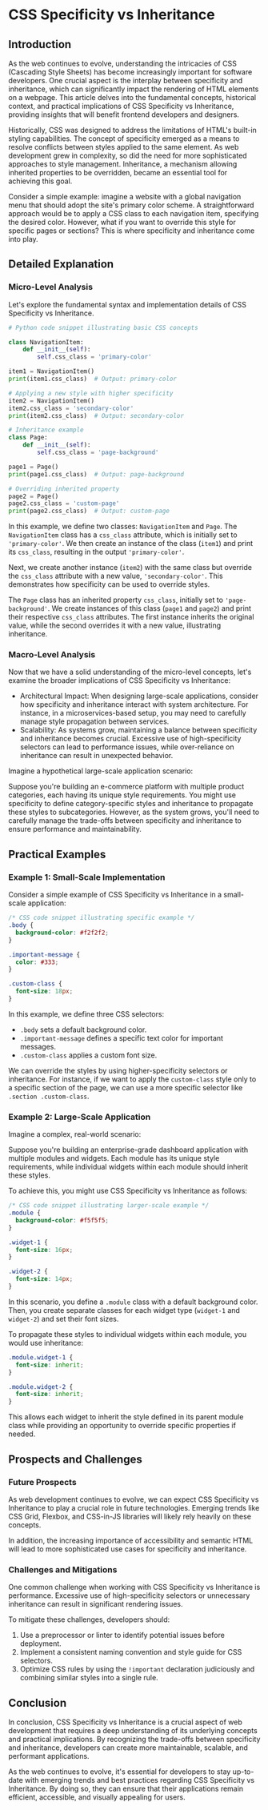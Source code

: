 # CSS Specificity vs Inheritance
## Introduction

As the web continues to evolve, understanding the intricacies of CSS (Cascading Style Sheets) has become increasingly important for software developers. One crucial aspect is the interplay between specificity and inheritance, which can significantly impact the rendering of HTML elements on a webpage. This article delves into the fundamental concepts, historical context, and practical implications of CSS Specificity vs Inheritance, providing insights that will benefit frontend developers and designers.

Historically, CSS was designed to address the limitations of HTML's built-in styling capabilities. The concept of specificity emerged as a means to resolve conflicts between styles applied to the same element. As web development grew in complexity, so did the need for more sophisticated approaches to style management. Inheritance, a mechanism allowing inherited properties to be overridden, became an essential tool for achieving this goal.

Consider a simple example: imagine a website with a global navigation menu that should adopt the site's primary color scheme. A straightforward approach would be to apply a CSS class to each navigation item, specifying the desired color. However, what if you want to override this style for specific pages or sections? This is where specificity and inheritance come into play.

## Detailed Explanation

### Micro-Level Analysis

Let's explore the fundamental syntax and implementation details of CSS Specificity vs Inheritance.

```python
# Python code snippet illustrating basic CSS concepts

class NavigationItem:
    def __init__(self):
        self.css_class = 'primary-color'

item1 = NavigationItem()
print(item1.css_class)  # Output: primary-color

# Applying a new style with higher specificity
item2 = NavigationItem()
item2.css_class = 'secondary-color'
print(item2.css_class)  # Output: secondary-color

# Inheritance example
class Page:
    def __init__(self):
        self.css_class = 'page-background'

page1 = Page()
print(page1.css_class)  # Output: page-background

# Overriding inherited property
page2 = Page()
page2.css_class = 'custom-page'
print(page2.css_class)  # Output: custom-page
```

In this example, we define two classes: `NavigationItem` and `Page`. The `NavigationItem` class has a `css_class` attribute, which is initially set to `'primary-color'`. We then create an instance of the class (`item1`) and print its `css_class`, resulting in the output `'primary-color'`.

Next, we create another instance (`item2`) with the same class but override the `css_class` attribute with a new value, `'secondary-color'`. This demonstrates how specificity can be used to override styles.

The `Page` class has an inherited property `css_class`, initially set to `'page-background'`. We create instances of this class (`page1` and `page2`) and print their respective `css_class` attributes. The first instance inherits the original value, while the second overrides it with a new value, illustrating inheritance.

### Macro-Level Analysis

Now that we have a solid understanding of the micro-level concepts, let's examine the broader implications of CSS Specificity vs Inheritance:

* Architectural Impact: When designing large-scale applications, consider how specificity and inheritance interact with system architecture. For instance, in a microservices-based setup, you may need to carefully manage style propagation between services.
* Scalability: As systems grow, maintaining a balance between specificity and inheritance becomes crucial. Excessive use of high-specificity selectors can lead to performance issues, while over-reliance on inheritance can result in unexpected behavior.

Imagine a hypothetical large-scale application scenario:

Suppose you're building an e-commerce platform with multiple product categories, each having its unique style requirements. You might use specificity to define category-specific styles and inheritance to propagate these styles to subcategories. However, as the system grows, you'll need to carefully manage the trade-offs between specificity and inheritance to ensure performance and maintainability.

## Practical Examples

### Example 1: Small-Scale Implementation

Consider a simple example of CSS Specificity vs Inheritance in a small-scale application:

```css
/* CSS code snippet illustrating specific example */
.body {
  background-color: #f2f2f2;
}

.important-message {
  color: #333;
}

.custom-class {
  font-size: 18px;
}
```

In this example, we define three CSS selectors:

* `.body` sets a default background color.
* `.important-message` defines a specific text color for important messages.
* `.custom-class` applies a custom font size.

We can override the styles by using higher-specificity selectors or inheritance. For instance, if we want to apply the `custom-class` style only to a specific section of the page, we can use a more specific selector like `.section .custom-class`.

### Example 2: Large-Scale Application

Imagine a complex, real-world scenario:

Suppose you're building an enterprise-grade dashboard application with multiple modules and widgets. Each module has its unique style requirements, while individual widgets within each module should inherit these styles.

To achieve this, you might use CSS Specificity vs Inheritance as follows:

```css
/* CSS code snippet illustrating larger-scale example */
.module {
  background-color: #f5f5f5;
}

.widget-1 {
  font-size: 16px;
}

.widget-2 {
  font-size: 14px;
}
```

In this scenario, you define a `.module` class with a default background color. Then, you create separate classes for each widget type (`widget-1` and `widget-2`) and set their font sizes.

To propagate these styles to individual widgets within each module, you would use inheritance:

```css
.module.widget-1 {
  font-size: inherit;
}

.module.widget-2 {
  font-size: inherit;
}
```

This allows each widget to inherit the style defined in its parent module class while providing an opportunity to override specific properties if needed.

## Prospects and Challenges

### Future Prospects

As web development continues to evolve, we can expect CSS Specificity vs Inheritance to play a crucial role in future technologies. Emerging trends like CSS Grid, Flexbox, and CSS-in-JS libraries will likely rely heavily on these concepts.

In addition, the increasing importance of accessibility and semantic HTML will lead to more sophisticated use cases for specificity and inheritance.

### Challenges and Mitigations

One common challenge when working with CSS Specificity vs Inheritance is performance. Excessive use of high-specificity selectors or unnecessary inheritance can result in significant rendering issues.

To mitigate these challenges, developers should:

1. Use a preprocessor or linter to identify potential issues before deployment.
2. Implement a consistent naming convention and style guide for CSS selectors.
3. Optimize CSS rules by using the `!important` declaration judiciously and combining similar styles into a single rule.

## Conclusion

In conclusion, CSS Specificity vs Inheritance is a crucial aspect of web development that requires a deep understanding of its underlying concepts and practical implications. By recognizing the trade-offs between specificity and inheritance, developers can create more maintainable, scalable, and performant applications.

As the web continues to evolve, it's essential for developers to stay up-to-date with emerging trends and best practices regarding CSS Specificity vs Inheritance. By doing so, they can ensure that their applications remain efficient, accessible, and visually appealing for users.
